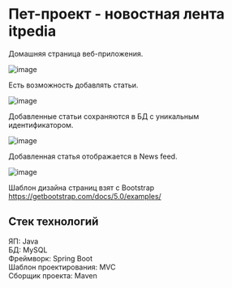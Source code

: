 # Пет-проект - новостная лента itpedia
Домашняя страница веб-приложения.

![image](https://github.com/user-attachments/assets/31c121b3-f798-436a-a662-65e127518d61)

Есть возможность добавлять статьи.

![image](https://github.com/user-attachments/assets/598c50ff-6495-47f1-90cc-d35d4a9ad1ae)

Добавленные статьи сохраняются в БД с уникальным идентификатором.

![image](https://github.com/user-attachments/assets/83632fc4-6b11-4cbb-8b87-1c53a5924300)

Добавленная статья отображается в News feed.

![image](https://github.com/user-attachments/assets/f8c24460-d325-4372-aa3c-2e160638a938)

Шаблон дизайна страниц взят с Bootstrap https://getbootstrap.com/docs/5.0/examples/

## Стек технологий
ЯП: Java  
БД: MySQL  
Фреймворк: Spring Boot  
Шаблон проектирования: MVC  
Сборщик проекта: Maven  
